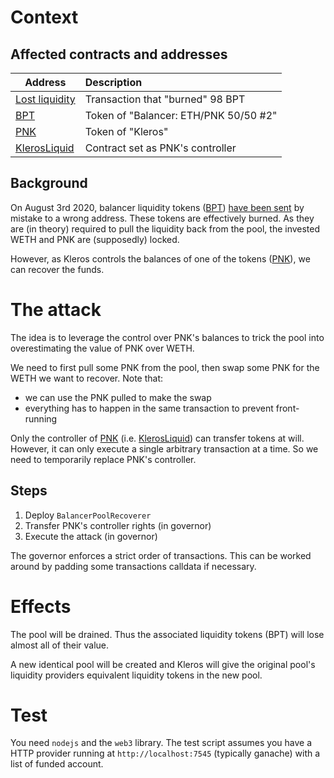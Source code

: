# Context

## Affected contracts and addresses

|                                                    Address                                                     | Description                           |
| -------------------------------------------------------------------------------------------------------------- |:------------------------------------- |
| [Lost liquidity](https://etherscan.io/tx/0xbb26dbc1a8da0a136d95276bf6193244ca07075db8fbb8a9d56cfdd90571af90)   | Transaction that "burned" 98 BPT      |
| [BPT](https://etherscan.io/token/0xc81d50c17754b379f1088574cf723be4fb00307d)                                   | Token of "Balancer: ETH/PNK 50/50 #2" |
| [PNK](https://etherscan.io/token/0x93ed3fbe21207ec2e8f2d3c3de6e058cb73bc04d)                                   | Token of "Kleros"                     |
| [KlerosLiquid](https://etherscan.io/address/0x988b3a538b618c7a603e1c11ab82cd16dbe28069)                        | Contract set as PNK's controller      |

## Background

On August 3rd 2020, balancer liquidity tokens ([BPT](https://etherscan.io/token/0xc81d50c17754b379f1088574cf723be4fb00307d)) [have been sent](https://etherscan.io/tx/0xbb26dbc1a8da0a136d95276bf6193244ca07075db8fbb8a9d56cfdd90571af90) by mistake to a wrong address.
These tokens are effectively burned. As they are (in theory) required to pull the liquidity back from the pool, the invested WETH and PNK are (supposedly) locked.

However, as Kleros controls the balances of one of the tokens ([PNK](https://etherscan.io/token/0x93ed3fbe21207ec2e8f2d3c3de6e058cb73bc04d)), we can recover the funds.

# The attack

The idea is to leverage the control over PNK's balances to trick the pool into overestimating the value of PNK over WETH.

We need to first pull some PNK from the pool, then swap some PNK for the WETH we want to recover. Note that:
- we can use the PNK pulled to make the swap
- everything has to happen in the same transaction to prevent front-running

Only the controller of [PNK](https://etherscan.io/token/0x93ed3fbe21207ec2e8f2d3c3de6e058cb73bc04d) (i.e. [KlerosLiquid](https://etherscan.io/address/0x988b3a538b618c7a603e1c11ab82cd16dbe28069)) can transfer tokens at will. However, it can only execute a single arbitrary transaction at a time. So we need to temporarily replace PNK's controller.

## Steps

1. Deploy `BalancerPoolRecoverer`
1. Transfer PNK's controller rights (in governor)
1. Execute the attack (in governor)

The governor enforces a strict order of transactions. This can be worked around by padding some transactions calldata if necessary.

# Effects

The pool will be drained. Thus the associated liquidity tokens (BPT) will lose almost all of their value.

A new identical pool will be created and Kleros will give the original pool's liquidity providers equivalent liquidity tokens in the new pool.

# Test

You need `nodejs` and the `web3` library.
The test script assumes you have a HTTP provider running at `http://localhost:7545` (typically ganache) with a list of funded account.
